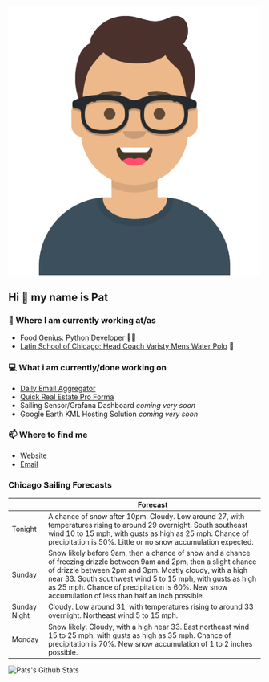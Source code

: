 [![Social banner for p-j-falconer](https://raw.githubusercontent.com/P-J-FALCONER/P-J-FALCONER/master/assets/avataaars.svg)](https://patfalconer.com/)
## Hi :wave: my name is Pat

### 💼 Where I am currently working at/as
- [Food Genius: Python Developer](https://getfoodgenius.com/) 🍔🐍
- [Latin School of Chicago: Head Coach Varisty Mens Water Polo](https://www.latinschool.org/) 🤽


### 💻 What i am currently/done working on
 - [Daily Email Aggregator](https://github.com/P-J-FALCONER/dott_daily_mail)
 - [Quick Real Estate Pro Forma](https://github.com/P-J-FALCONER/henry)
 - Sailing Sensor/Grafana Dashboard *coming very soon*
 - Google Earth KML Hosting Solution *coming very soon*

### 📫 Where to find me
 - [Website](https://patfalconer.com/)
 - [Email](mailto:patrick.j.falconer@gmail.com)


### Chicago Sailing Forecasts
|   | Forecast  |
|---|---|
| Tonight | A chance of snow after 10pm. Cloudy. Low around 27, with temperatures rising to around 29 overnight. South southeast wind 10 to 15 mph, with gusts as high as 25 mph. Chance of precipitation is 50%. Little or no snow accumulation expected. |
| Sunday | Snow likely before 9am, then a chance of snow and a chance of freezing drizzle between 9am and 2pm, then a slight chance of drizzle between 2pm and 3pm. Mostly cloudy, with a high near 33. South southwest wind 5 to 15 mph, with gusts as high as 25 mph. Chance of precipitation is 60%. New snow accumulation of less than half an inch possible. |
| Sunday Night | Cloudy. Low around 31, with temperatures rising to around 33 overnight. Northeast wind 5 to 15 mph. |
| Monday | Snow likely. Cloudy, with a high near 33. East northeast wind 15 to 25 mph, with gusts as high as 35 mph. Chance of precipitation is 70%. New snow accumulation of 1 to 2 inches possible. |

![Pats's Github Stats](https://github-readme-stats.vercel.app/api?username=p-j-falconer&show_icons=true&theme=radical)
